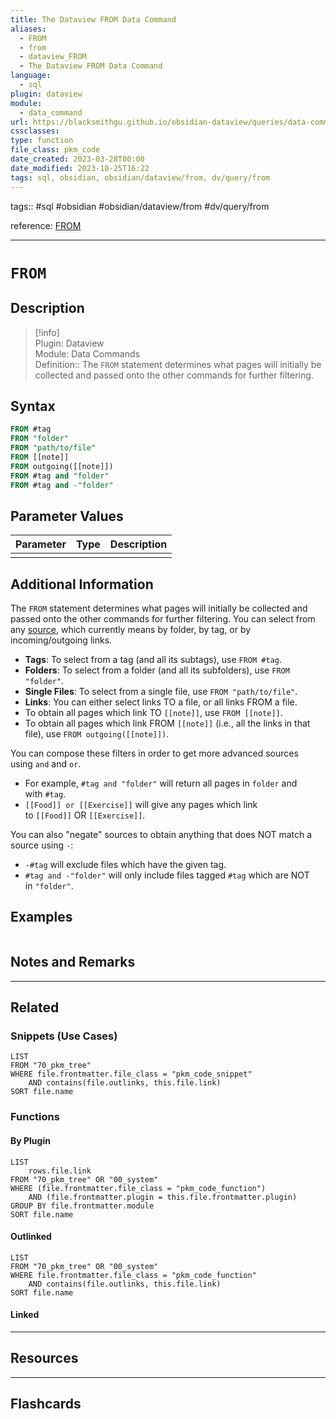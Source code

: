 ```yaml
---
title: The Dataview FROM Data Command
aliases:
  - FROM
  - from
  - dataview_FROM
  - The Dataview FROM Data Command
language:
  - sql
plugin: dataview
module:
  - data_command
url: https://blacksmithgu.github.io/obsidian-dataview/queries/data-commands/#from
cssclasses:
type: function
file_class: pkm_code
date_created: 2023-03-28T00:00
date_modified: 2023-10-25T16:22
tags: sql, obsidian, obsidian/dataview/from, dv/query/from
---
```


tags:: #sql #obsidian #obsidian/dataview/from #dv/query/from

reference: [FROM](https://blacksmithgu.github.io/obsidian-dataview/queries/data-commands/#from)

---

# `FROM`

## Description

> [!info]  
> Plugin: Dataview  
> Module: Data Commands  
> Definition:: The `FROM` statement determines what pages will initially be collected and passed onto the other commands for further filtering.

## Syntax

```sql
FROM #tag
FROM "folder"
FROM "path/to/file"
FROM [[note]]
FROM outgoing([[note]])
FROM #tag and "folder"
FROM #tag and -"folder"
```

## Parameter Values

| Parameter | Type | Description |
|:--------- |:----:|:----------- |
|           |      |             |

## Additional Information

The `FROM` statement determines what pages will initially be collected and passed onto the other commands for further filtering. You can select from any [source](https://blacksmithgu.github.io/obsidian-dataview/queries/reference/sources), which currently means by folder, by tag, or by incoming/outgoing links.

- **Tags**: To select from a tag (and all its subtags), use `FROM #tag`.
- **Folders**: To select from a folder (and all its subfolders), use `FROM "folder"`.
- **Single Files**: To select from a single file, use `FROM "path/to/file"`.
- **Links**: You can either select links TO a file, or all links FROM a file.
- To obtain all pages which link TO `[[note]]`, use `FROM [[note]]`.
- To obtain all pages which link FROM `[[note]]` (i.e., all the links in that file), use `FROM outgoing([[note]])`.

You can compose these filters in order to get more advanced sources using `and` and `or`.

- For example, `#tag and "folder"` will return all pages in `folder` and with `#tag`.
- `[[Food]] or [[Exercise]]` will give any pages which link to `[[Food]]` OR `[[Exercise]]`.

You can also "negate" sources to obtain anything that does NOT match a source using `-`:

- `-#tag` will exclude files which have the given tag.
- `#tag and -"folder"` will only include files tagged `#tag` which are NOT in `"folder"`.

## Examples

```javascript

```

## Notes and Remarks

---

## Related

### Snippets (Use Cases)

```dataview
LIST
FROM "70_pkm_tree"
WHERE file.frontmatter.file_class = "pkm_code_snippet"
	AND contains(file.outlinks, this.file.link)
SORT file.name
```

### Functions

#### By Plugin

```dataview
LIST
	rows.file.link
FROM "70_pkm_tree" OR "00_system"
WHERE (file.frontmatter.file_class = "pkm_code_function")
	AND (file.frontmatter.plugin = this.file.frontmatter.plugin)
GROUP BY file.frontmatter.module
SORT file.name
```

#### Outlinked

```dataview
LIST
FROM "70_pkm_tree" OR "00_system"
WHERE file.frontmatter.file_class = "pkm_code_function"
	AND contains(file.outlinks, this.file.link)
SORT file.name
```

#### Linked

---

## Resources

---

## Flashcards
